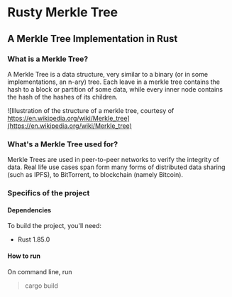 # Rusty Merkle Tree
## A Merkle Tree Implementation in Rust

### What is a Merkle Tree?

A Merkle Tree is a data structure, very similar to a binary (or in some implementations, an n-ary) tree. Each leave in a merkle tree contains the hash to a block or partition of some data, while every inner node contains the hash of the hashes of its children.

![Illustration of the structure of a merkle tree, courtesy of https://en.wikipedia.org/wiki/Merkle_tree](https://en.wikipedia.org/wiki/Merkle_tree)

### What's a Merkle Tree used for? 

Merkle Trees are used in peer-to-peer networks to verify the integrity of data. Real life use cases span form many forms of distributed data sharing (such as IPFS), to BitTorrent, to blockchain (namely Bitcoin).

### Specifics of the project

#### Dependencies

To build the project, you'll need:

- Rust 1.85.0

#### How to run

On command line, run 
>cargo build